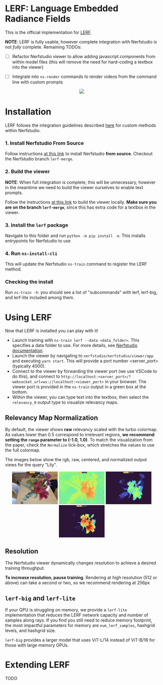 # LERF: Language Embedded Radiance Fields
This is the official implementation for [LERF](https://lerf.io).

**NOTE**: LERF is fully usable, however complete integration with Nerfstudio is not *fully* complete. Remaining TODOs:
- [ ] Refactor Nerfstudio viewer to allow adding javascript components from within model files (this will remove the need for hard-coding a textbox into the viewer)
- [ ] Integrate into `ns-render` commands to render videos from the command line with custom prompts


<div align='center'>
<img src="https://www.lerf.io/data/nerf_render.svg" height="230px">
</div>

# Installation
LERF follows the integration guidelines described [here](https://docs.nerf.studio/en/latest/developer_guides/config.html#extending-nerfstudio-with-custom-methods) for custom methods within Nerfstudio. 

### 1. Install Nerfstudio From Source
Follow instructions [at this link](https://docs.nerf.studio/en/latest/quickstart/installation.html) to install Nerfstudio **from source**. Checkout the Nerfstudio branch `lerf-merge`.

### 2. Build the viewer
**NOTE**: When full integration is complete, this will be unnecessary, however in the meantime we need to build the viewer ourselves to enable text prompts.

Follow the instructions [at this link](https://docs.nerf.studio/en/latest/developer_guides/viewer/viewer_overview.html#installing-and-running-locally) to build the viewer locally. **Make sure you are on the branch `lerf-merge`**, since this has extra code for a textbox in the viewer.

### 3. Install the `lerf` package
Navigate to this folder and run `python -m pip install -e`. This installs entrypoints for Nerfstudio to use

### 4. Run `ns-install-cli`
This will update the Nerfstudio `ns-train` command to register the LERF method.

### Checking the install
Run `ns-train -h`: you should see a list of "subcommands" with lerf, lerf-big, and lerf-lite included among them.

# Using LERF
Now that LERF is installed you can play with it! 

- Launch training with `ns-train lerf --data <data_folder>`. This specifies a data folder to use. For more details, see [Nerfstudio documentation](https://docs.nerf.studio/en/latest/quickstart/first_nerf.html). 
- Launch the viewer by navigating to `nerfstudio/nerfstudio/viewer/app` and executing `yarn start`. This will provide a port number <server_port> (typically 4000).
- Connect to the viewer by forwarding the viewer port (we use VSCode to do this), and connect to `http://localhost:<server_port>/?websocket_url=ws://localhost:<viewer_port>` in your browser. The viewer port is provided in the `ns-train` output in a green box at the bottom.
- Within the viewer, you can type text into the textbox, then select the `relevancy_0` output type to visualize relevancy maps.

## Relevancy Map Normalization
By default, the viewer shows **raw** relevancy scaled with the turbo colormap. As values lower than 0.5 correspond to irrelevant regions, **we recommend setting the `range` parameter to (-1.0, 1.0)**. To match the visualization from the paper, check the `Normalize` tick-box, which stretches the values to use the full colormap.

The images below show the rgb, raw, centered, and normalized output views for the query "Lily".


<div align='center'>
<img src="readme_images/lily_rgb.jpg" width="150px">
<img src="readme_images/lily_raw.jpg" width="150px">
<img src="readme_images/lily_centered.jpg" width="150px">
<img src="readme_images/lily_normalized.jpg" width="150px">
</div>


## Resolution
The Nerfstudio viewer dynamically changes resolution to achieve a desired training throughput.

**To increase resolution, pause training**. Rendering at high resolution (512 or above) can take a second or two, so we recommend rendering at 256px
## `lerf-big` and `lerf-lite`
If your GPU is struggling on memory, we provide a `lerf-lite` implementation that reduces the LERF network capacity and number of samples along rays. If you find you still need to reduce memory footprint, the most impactful parameters for memory are `num_lerf_samples`, hashgrid levels, and hashgrid size.

`lerf-big` provides a larger model that uses ViT-L/14 instead of ViT-B/16 for those with large memory GPUs.

# Extending LERF
TODO
